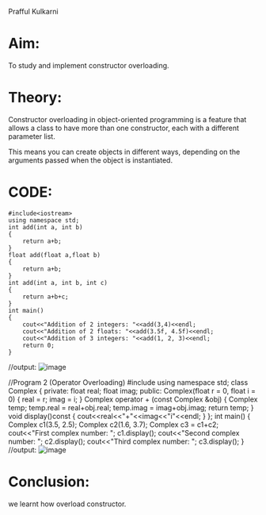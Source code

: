 Prafful Kulkarni
# Aim:
To study and implement constructor overloading.

# Theory:
Constructor overloading in object-oriented programming is a feature that allows a class to have more than one constructor, each with a different parameter list.

This means you can create objects in different ways, depending on the arguments passed when the object is instantiated.

# CODE:

~~~//Program 1 (Function Overloading)
#include<iostream>
using namespace std;
int add(int a, int b)
{
    return a+b;
}
float add(float a,float b)
{
    return a+b;
}
int add(int a, int b, int c)
{
    return a+b+c;
}
int main()
{
    cout<<"Addition of 2 integers: "<<add(3,4)<<endl;
    cout<<"Addition of 2 floats: "<<add(3.5f, 4.5f)<<endl;
    cout<<"Addition of 3 integers: "<<add(1, 2, 3)<<endl;
    return 0;
}
~~~
//output:
![image](https://github.com/user-attachments/assets/4f7683e0-8785-43fa-ba3b-7e339bc04259)

//Program 2 (Operator Overloading)
#include<iostream>
using namespace std;
class Complex
{
    private:
    float real;
    float imag;
    public:
    Complex(float r = 0, float i = 0)
    {
        real = r;
        imag = i;
    }
    Complex operator + (const Complex &obj)
    {
        Complex temp;
        temp.real = real+obj.real;
        temp.imag = imag+obj.imag;
        return temp;
    }
    void display()const
    {
        cout<<real<<"+"<<imag<<"i"<<endl;
    }
};
int main()
{
    Complex c1(3.5, 2.5);
    Complex c2(1.6, 3.7);
    Complex c3 = c1+c2;
    cout<<"First complex number: ";
    c1.display();
    cout<<"Second complex number: ";
    c2.display();
    cout<<"Third complex number: ";
    c3.display();
}
//output:
![image](https://github.com/user-attachments/assets/9fd713e4-10dd-40c2-811d-084814e8b521)

# Conclusion:
we learnt how overload constructor.
